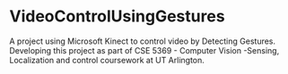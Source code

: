 # VideoControlUsingGestures
A project using Microsoft Kinect to control video by Detecting Gestures. Developing this project as part of CSE 5369 - Computer Vision -Sensing, Localization and control coursework at UT Arlington.
